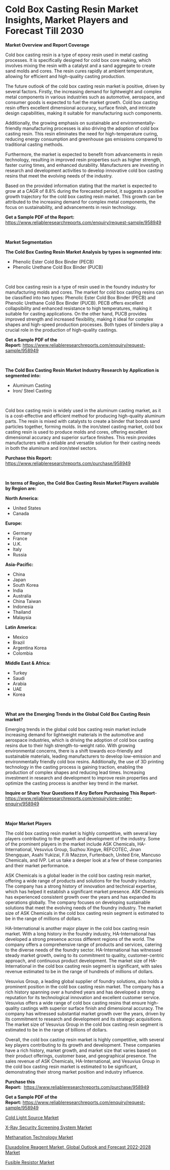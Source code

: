 <p><h1>Cold Box Casting Resin Market Insights, Market Players and Forecast Till 2030</h1></p><p><strong>Market Overview and Report Coverage</strong></p>
<p><p>Cold box casting resin is a type of epoxy resin used in metal casting processes. It is specifically designed for cold box core making, which involves mixing the resin with a catalyst and a sand aggregate to create sand molds and cores. The resin cures rapidly at ambient temperature, allowing for efficient and high-quality casting production.</p><p>The future outlook of the cold box casting resin market is positive, driven by several factors. Firstly, the increasing demand for lightweight and complex metal components in various industries such as automotive, aerospace, and consumer goods is expected to fuel the market growth. Cold box casting resin offers excellent dimensional accuracy, surface finish, and intricate design capabilities, making it suitable for manufacturing such components.</p><p>Additionally, the growing emphasis on sustainable and environmentally-friendly manufacturing processes is also driving the adoption of cold box casting resin. This resin eliminates the need for high-temperature curing, reducing energy consumption and greenhouse gas emissions compared to traditional casting methods.</p><p>Furthermore, the market is expected to benefit from advancements in resin technology, resulting in improved resin properties such as higher strength, faster curing times, and enhanced durability. Manufacturers are investing in research and development activities to develop innovative cold box casting resins that meet the evolving needs of the industry.</p><p>Based on the provided information stating that the market is expected to grow at a CAGR of 8.8% during the forecasted period, it suggests a positive growth trajectory for the cold box casting resin market. This growth can be attributed to the increasing demand for complex metal components, the focus on sustainability, and advancements in resin technology.</p></p>
<p><strong>Get a Sample PDF of the Report:</strong> <a href="https://www.reliableresearchreports.com/enquiry/request-sample/958949">https://www.reliableresearchreports.com/enquiry/request-sample/958949</a></p>
<p>&nbsp;</p>
<p><strong>Market Segmentation</strong></p>
<p><strong>The Cold Box Casting Resin Market Analysis by types is segmented into:</strong></p>
<p><ul><li>Phenolic Ester Cold Box Binder (PECB)</li><li>Phenolic Urethane Cold Box Binder (PUCB)</li></ul></p>
<p>&nbsp;</p>
<p><p>Cold box casting resin is a type of resin used in the foundry industry for manufacturing molds and cores. The market for cold box casting resins can be classified into two types: Phenolic Ester Cold Box Binder (PECB) and Phenolic Urethane Cold Box Binder (PUCB). PECB offers excellent collapsibility and enhanced resistance to high temperatures, making it suitable for casting applications. On the other hand, PUCB provides improved strength and increased flexibility, making it ideal for complex shapes and high-speed production processes. Both types of binders play a crucial role in the production of high-quality castings.</p></p>
<p><strong>Get a Sample PDF of the Report:</strong>&nbsp;<a href="https://www.reliableresearchreports.com/enquiry/request-sample/958949">https://www.reliableresearchreports.com/enquiry/request-sample/958949</a></p>
<p>&nbsp;</p>
<p><strong>The Cold Box Casting Resin Market Industry Research by Application is segmented into:</strong></p>
<p><ul><li>Aluminum Casting</li><li>Iron/ Steel Casting</li></ul></p>
<p>&nbsp;</p>
<p><p>Cold box casting resin is widely used in the aluminum casting market, as it is a cost-effective and efficient method for producing high-quality aluminum parts. The resin is mixed with catalysts to create a binder that bonds sand particles together, forming molds. In the iron/steel casting market, cold box casting resin is used to produce molds and cores, offering excellent dimensional accuracy and superior surface finishes. This resin provides manufacturers with a reliable and versatile solution for their casting needs in both the aluminum and iron/steel sectors.</p></p>
<p><strong>Purchase this Report:</strong>&nbsp; <a href="https://www.reliableresearchreports.com/purchase/958949">https://www.reliableresearchreports.com/purchase/958949</a></p>
<p>&nbsp;</p>
<p><strong>In terms of Region, the Cold Box Casting Resin Market Players available by Region are:</strong></p>
<p>
    <p> <strong> North America: </strong>
        <ul>
            <li>United States</li>
            <li>Canada</li>
        </ul>
        </p> 
    <p> <strong> Europe: </strong>
        <ul>
            <li>Germany</li>
            <li>France</li>
            <li>U.K.</li>
            <li>Italy</li>
            <li>Russia</li>
        </ul>
        </p> 
    <p> <strong> Asia-Pacific: </strong>
        <ul>
            <li>China</li>
            <li>Japan</li>
            <li>South Korea</li>
            <li>India</li>
            <li>Australia</li>
            <li>China Taiwan</li>
            <li>Indonesia</li>
            <li>Thailand</li>
            <li>Malaysia</li>
        </ul>
        </p> 
    <p> <strong> Latin America: </strong>
        <ul>
            <li>Mexico</li>
            <li>Brazil</li>
            <li>Argentina Korea</li>
            <li>Colombia</li>
        </ul>
        </p> 
    <p> <strong> Middle East & Africa: </strong>
        <ul>
            <li>Turkey</li>
            <li>Saudi</li>
            <li>Arabia</li>
            <li>UAE</li>
            <li>Korea</li>
        </ul>
    </p>
    </p>
<p>&nbsp;</p>
<p><strong>What are the Emerging Trends in the Global Cold Box Casting Resin market?</strong></p>
<p><p>Emerging trends in the global cold box casting resin market include increasing demand for lightweight materials in the automotive and aerospace industries, which is driving the adoption of cold box casting resins due to their high strength-to-weight ratio. With growing environmental concerns, there is a shift towards eco-friendly and sustainable materials, leading manufacturers to develop low-emission and environmentally friendly cold box resins. Additionally, the use of 3D printing technology in the casting process is gaining traction, enabling the production of complex shapes and reducing lead times. Increasing investment in research and development to improve resin properties and optimize the casting process is another key trend in the market.</p></p>
<p><strong>Inquire or Share Your Questions If Any Before Purchasing This Report</strong>- <a href="https://www.reliableresearchreports.com/enquiry/pre-order-enquiry/958949">https://www.reliableresearchreports.com/enquiry/pre-order-enquiry/958949</a></p>
<p>&nbsp;</p>
<p><strong>Major Market Players</strong></p>
<p><p>The cold box casting resin market is highly competitive, with several key players contributing to the growth and development of the industry. Some of the prominent players in the market include ASK Chemicals, HA-International, Vesuvius Group, Suzhou Xingye, REFCOTEC, Jinan Shengquan, Asahi Yukizai, F.lli Mazzon, Furtenbach, United Erie, Mancuso Chemicals, and IVP. Let us take a deeper look at a few of these companies and their market performance.</p><p>ASK Chemicals is a global leader in the cold box casting resin market, offering a wide range of products and solutions for the foundry industry. The company has a strong history of innovation and technical expertise, which has helped it establish a significant market presence. ASK Chemicals has experienced consistent growth over the years and has expanded its operations globally. The company focuses on developing sustainable solutions that meet the evolving needs of the foundry industry. The market size of ASK Chemicals in the cold box casting resin segment is estimated to be in the range of millions of dollars.</p><p>HA-International is another major player in the cold box casting resin market. With a long history in the foundry industry, HA-International has developed a strong presence across different regions of the world. The company offers a comprehensive range of products and services, catering to the diverse needs of the foundry sector. HA-International has witnessed steady market growth, owing to its commitment to quality, customer-centric approach, and continuous product development. The market size of HA-International in the cold box casting resin segment is significant, with sales revenue estimated to be in the range of hundreds of millions of dollars.</p><p>Vesuvius Group, a leading global supplier of foundry solutions, also holds a prominent position in the cold box casting resin market. The company has a rich history spanning over a hundred years and has developed a strong reputation for its technological innovation and excellent customer service. Vesuvius offers a wide range of cold box casting resins that ensure high-quality castings with superior surface finish and dimensional accuracy. The company has witnessed substantial market growth over the years, driven by its commitment to research and development and its strategic acquisitions. The market size of Vesuvius Group in the cold box casting resin segment is estimated to be in the range of billions of dollars.</p><p>Overall, the cold box casting resin market is highly competitive, with several key players contributing to its growth and development. These companies have a rich history, market growth, and market size that varies based on their product offerings, customer base, and geographical presence. The sales revenue of ASK Chemicals, HA-International, and Vesuvius Group in the cold box casting resin market is estimated to be significant, demonstrating their strong market position and industry influence.</p></p>
<p><strong>Purchase this Report:</strong>&nbsp;&nbsp;<a href="https://www.reliableresearchreports.com/purchase/958949">https://www.reliableresearchreports.com/purchase/958949</a></p>
<p></p>
<p><strong>Get a Sample PDF of the Report:</strong>&nbsp;<a href="https://www.reliableresearchreports.com/enquiry/request-sample/958949">https://www.reliableresearchreports.com/enquiry/request-sample/958949</a></p>
<p><p><a href="https://www.reportprime.com/cold-light-source-r8428">Cold Light Source Market</a></p><p><a href="https://medium.com/@piercehoppe2023/x-ray-security-screening-system-market-size-growth-forecast-2023-2030-cd04fdbea44f">X-Ray Security Screening System Market</a></p><p><a href="https://www.linkedin.com/pulse/methanation-technology-market-size-2023-2030-global-industrial-cnz4e/">Methanation Technology Market</a></p><p><a href="https://issuu.com/reportprime-2/docs/eluxadoline-reagent-market-global-outlook-and-fore?fr=xKAE9_zU1NQ">Eluxadoline Reagent Market, Global Outlook and Forecast 2022-2028 Market</a></p><p><a href="https://www.reportprime.com/fusible-resistor-r2156">Fusible Resistor Market</a></p></p>
